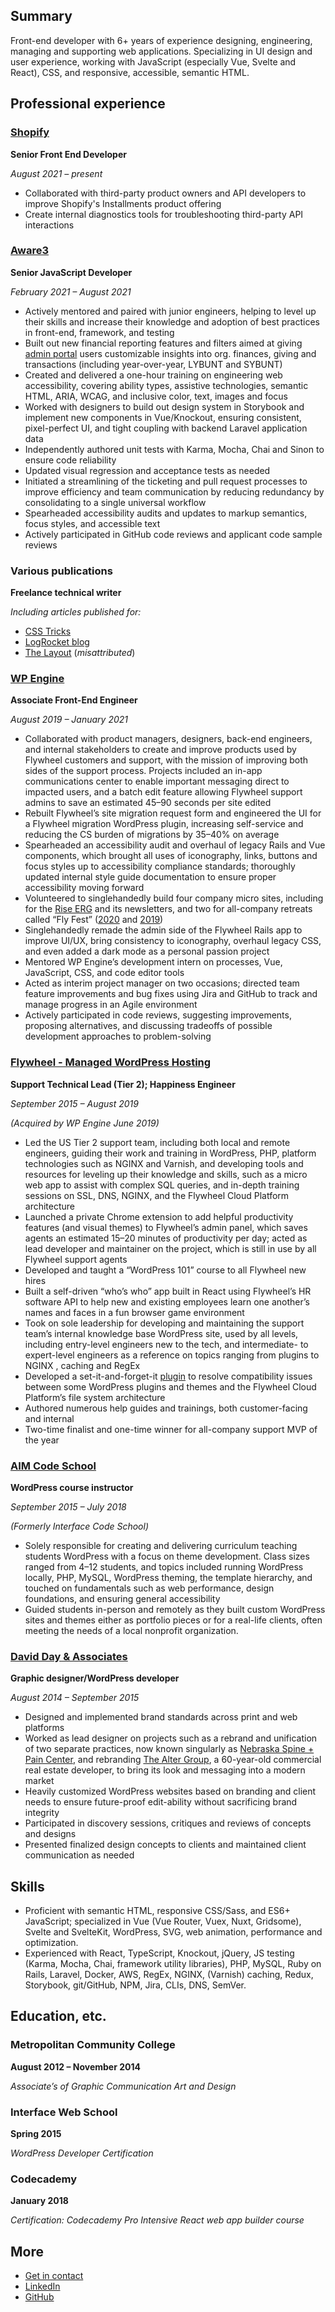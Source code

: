 ## Summary

Front-end developer with 6+ years of experience designing, engineering, managing and supporting web applications. Specializing in UI design and user experience, working with JavaScript (especially Vue, Svelte and React), CSS, and responsive, accessible, semantic HTML.


## Professional experience


### [Shopify](https://shopify.com/)

**Senior Front End Developer**

_August 2021 – present_

- Collaborated with third-party product owners and API developers to improve Shopify's Installments product offering
- Create internal diagnostics tools for troubleshooting third-party API interactions


### [Aware3](https://aware3.com)
**Senior JavaScript Developer**

_February 2021 – August 2021_

- Actively mentored and paired with junior engineers, helping to level up their skills and increase their knowledge and adoption of best practices in front-end, framework, and testing
- Built out new financial reporting features and filters aimed at giving [admin portal](https://aware3.com/admin-portal/) users customizable insights into org. finances, giving and transactions (including year-over-year, LYBUNT and SYBUNT)
- Created and delivered a one-hour training on engineering web accessibility, covering ability types, assistive technologies, semantic HTML, ARIA, WCAG, and inclusive color, text, images and focus
- Worked with designers to build out design system in Storybook and implement new components in Vue/Knockout, ensuring consistent, pixel-perfect UI, and tight coupling with backend Laravel application data
- Independently authored unit tests with Karma, Mocha, Chai and Sinon to ensure code reliability
- Updated visual regression and acceptance tests as needed
- Initiated a streamlining of the ticketing and pull request processes to improve efficiency and team communication by reducing redundancy by consolidating to a single universal workflow
- Spearheaded accessibility audits and updates to markup semantics, focus styles, and accessible text
- Actively participated in GitHub code reviews and applicant code sample reviews


### Various publications

**Freelance technical writer**

_Including articles published for:_

- [CSS Tricks](https://css-tricks.com/author/joshcollinsworth/)
- [LogRocket blog](https://blog.logrocket.com/author/joshcollinsworth/)
- [The Layout](https://getflywheel.com/layout/leveling-up-flywheels-retreat-website/) (_misattributed_)


### [WP Engine](https://wpengine.com)
**Associate Front-End Engineer**

_August 2019 – January 2021_

- Collaborated with product managers, designers, back-end engineers, and internal stakeholders to create and improve products used by Flywheel customers and support, with the mission of improving both sides of the support process. Projects included an in-app communications center to enable important messaging direct to impacted users, and a batch edit feature allowing Flywheel support admins to save an estimated 45–90 seconds per site edited
- Rebuilt Flywheel’s site migration request form and engineered the UI for a Flywheel migration WordPress plugin, increasing self-service and reducing the CS burden of migrations by 35–40% on average
- Spearheaded an accessibility audit and overhaul of legacy Rails and Vue components, which brought all uses of iconography, links, buttons and focus styles up to accessibility compliance standards; thoroughly updated internal style guide documentation to ensure proper accessibility moving forward
- Volunteered to singlehandedly build four company micro sites, including for the [Rise ERG](https://rise.getflywheel.com/) and its newsletters, and two for all-company retreats called “Fly Fest” ([2020](https://fest.getflywheel.com/) and [2019](https://fest2019.getflywheel.com/))
- Singlehandedly remade the admin side of the Flywheel Rails app to improve UI/UX, bring consistency to iconography, overhaul legacy CSS, and even added a dark mode as a personal passion project
- Mentored WP Engine’s development intern on processes, Vue, JavaScript, CSS, and code editor tools
- Acted as interim project manager on two occasions; directed team feature improvements and bug fixes using Jira and GitHub to track and manage progress in an Agile environment
- Actively participated in code reviews, suggesting improvements, proposing alternatives, and discussing tradeoffs of possible development approaches to problem-solving


### [Flywheel - Managed WordPress Hosting](https://getflywheel.com)

**Support Technical Lead (Tier 2); Happiness Engineer**	

_September 2015 – August 2019_

_(Acquired by WP Engine June 2019)_

- Led the US Tier 2 support team, including both local and remote engineers, guiding their work and training in WordPress, PHP, platform technologies such as NGINX and Varnish, and developing tools and resources for leveling up their knowledge and skills, such as a micro web app to assist with complex SQL queries, and in-depth training sessions on SSL, DNS, NGINX, and the Flywheel Cloud Platform architecture
- Launched a private Chrome extension to add helpful productivity features (and visual themes) to Flywheel’s admin panel, which saves agents an estimated 15–20 minutes of productivity per day; acted as lead developer and maintainer on the project, which is still in use by all Flywheel support agents
- Developed and taught a “WordPress 101” course to all Flywheel new hires 
- Built a self-driven “who’s who” app built in React using Flywheel’s HR software API to help new and existing employees learn one another’s names and faces in a fun browser game environment
- Took on sole leadership for developing and maintaining the support team’s internal knowledge base WordPress site, used by all levels, including entry-level engineers new to the tech, and intermediate- to expert-level engineers as a reference on topics ranging from plugins to NGINX , caching and RegEx
- Developed a set-it-and-forget-it [plugin](https://github.com/josh-collinsworth/flywheel-cloud-wp-load-fix/) to resolve compatibility issues between some WordPress plugins and themes and the Flywheel Cloud Platform’s file system architecture
- Authored numerous help guides and trainings, both customer-facing and internal
- Two-time finalist and one-time winner for all-company support MVP of the year


### [AIM Code School](https://aiminstitute.org/programs/technical-training/aim-code-school-2/)

**WordPress course instructor**

_September 2015 – July 2018_

_(Formerly Interface Code School)_

- Solely responsible for creating and delivering curriculum teaching students WordPress with a focus on theme development. Class sizes ranged from 4–12 students, and topics included running WordPress locally, PHP, MySQL, WordPress theming, the template hierarchy, and touched on fundamentals such as web performance, design foundations, and ensuring general accessibility
- Guided students in-person and remotely as they built custom WordPress sites and themes either as portfolio pieces or for a real-life clients, often meeting the needs of a local nonprofit organization.


### [David Day & Associates](https://dday.com)
**Graphic designer/WordPress developer**

_August 2014 – September 2015_

- Designed and implemented brand standards across print and web platforms
- Worked as lead designer on projects such as a rebrand and unification of two separate practices, now known singularly as [Nebraska Spine + Pain Center](https://nebraskaspineandpain.com/), and rebranding [The Alter Group](https://www.altergroup.com/), a 60-year-old commercial real estate developer, to bring its look and messaging into a modern market
- Heavily customized WordPress websites based on branding and client needs to ensure future-proof edit-ability without sacrificing brand integrity
- Participated in discovery sessions, critiques and reviews of concepts and designs
- Presented finalized design concepts to clients and maintained client communication as needed


## Skills

- Proficient with semantic HTML, responsive CSS/Sass, and ES6+ JavaScript; specialized in Vue (Vue Router, Vuex, Nuxt, Gridsome), Svelte and SvelteKit, WordPress, SVG, web animation, performance and optimization.
- Experienced with React, TypeScript, Knockout, jQuery, JS testing (Karma, Mocha, Chai, framework utility libraries), PHP, MySQL, Ruby on Rails, Laravel, Docker, AWS, RegEx, NGINX, (Varnish) caching, Redux, Storybook, git/GitHub, NPM, Jira, CLIs, DNS, SemVer.


## Education, etc.

### Metropolitan Community College
**August 2012 – November 2014**

_Associate’s of Graphic Communication Art and Design_

### Interface Web School
**Spring 2015**

_WordPress Developer Certification_

### Codecademy
**January 2018**

_Certification: Codecademy Pro Intensive React web app builder course_

## More

- [Get in contact](/contact)
- [LinkedIn](linkedin.com/in/joshcollinsworth)
- [GitHub](https://github.com/josh-collinsworth)